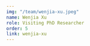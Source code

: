 ```yaml
---
img: "/team/wenjia-xu.jpeg"
name: Wenjia Xu
role: Visiting PhD Researcher
order: 5
link: wenjia-xu
---
```



